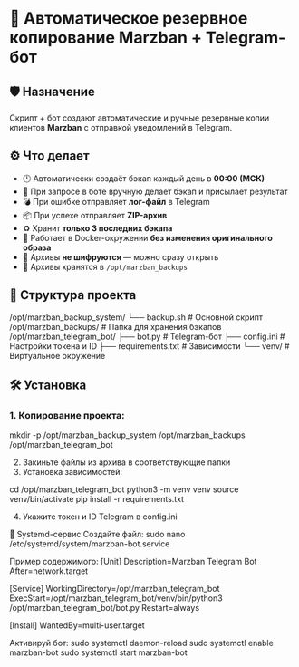 # 💾 Автоматическое резервное копирование Marzban + Telegram-бот

## 🛡 Назначение
Скрипт + бот создают автоматические и ручные резервные копии клиентов **Marzban** с отправкой уведомлений в Telegram.

## ⚙️ Что делает

- 🕛 Автоматически создаёт бэкап каждый день в **00:00 (МСК)**
- 💬 При запросе в боте вручную делает бэкап и присылает результат
- 💣 При ошибке отправляет **лог-файл** в Telegram
- 📦 При успехе отправляет **ZIP-архив**
- ♻️ Хранит **только 3 последних бэкапа**
- 👤 Работает в Docker-окружении **без изменения оригинального образа**
- 🔐 Архивы **не шифруются** — можно сразу открыть
- 📁 Архивы хранятся в `/opt/marzban_backups`

## 📂 Структура проекта

/opt/marzban_backup_system/ └── backup.sh # Основной скрипт
/opt/marzban_backups/ # Папка для хранения бэкапов
/opt/marzban_telegram_bot/ ├── bot.py # Telegram-бот ├── config.ini # Настройки токена и ID ├── requirements.txt # Зависимости └── venv/ # Виртуальное окружение


## 🛠 Установка

### 1. Копирование проекта:
mkdir -p /opt/marzban_backup_system /opt/marzban_backups /opt/marzban_telegram_bot

2. Закиньте файлы из архива в соответствующие папки
3. Установка зависимостей:

cd /opt/marzban_telegram_bot
python3 -m venv venv
source venv/bin/activate
pip install -r requirements.txt

4. Укажите токен и ID Telegram в config.ini

🔧 Systemd-сервис
Создайте файл:
sudo nano /etc/systemd/system/marzban-bot.service

Пример содержимого:
[Unit]
Description=Marzban Telegram Bot
After=network.target

[Service]
WorkingDirectory=/opt/marzban_telegram_bot
ExecStart=/opt/marzban_telegram_bot/venv/bin/python3 /opt/marzban_telegram_bot/bot.py
Restart=always

[Install]
WantedBy=multi-user.target

Активируй бот:
sudo systemctl daemon-reload
sudo systemctl enable marzban-bot
sudo systemctl start marzban-bot

